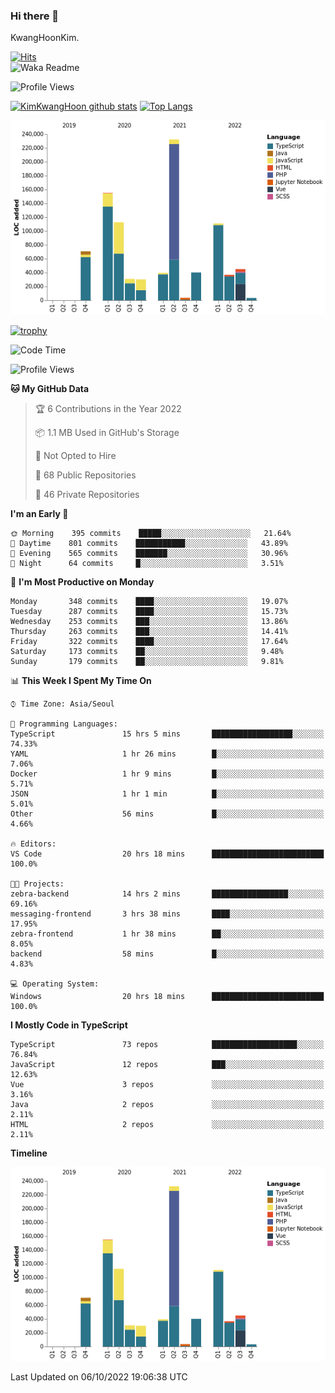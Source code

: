 ### Hi there 👋

KwangHoonKim.

[![Hits](https://hits.seeyoufarm.com/api/count/incr/badge.svg?url=https%3A%2F%2Fgithub.com%2Frhkdgns95)](https://hits.seeyoufarm.com)  
![Waka Readme](https://github.com/rhkdgns95/rhkdgns95/workflows/Waka%20Readme/badge.svg)

![Profile Views](http://img.shields.io/badge/Profile%20Views-0-blue)

[![KimKwangHoon github stats](https://github-readme-stats.vercel.app/api?username=rhkdgns95&show_icons=true)](https://github.com/rhkdgns95/github-readme-stats)   [![Top Langs](https://github-readme-stats.vercel.app/api/top-langs/?username=rhkdgns95&layout=compact)](https://github.com/rhkdgns95/github-readme-stats)   


![Chart not found](https://raw.githubusercontent.com/rhkdgns95/rhkdgns95/master/charts/bar_graph.png) 

[![trophy](https://github-profile-trophy.vercel.app/?username=rhkdgns95)](https://github.com/rhkdgns95/github-profile-trophy)

<!--START_SECTION:waka-->
![Code Time](http://img.shields.io/badge/Code%20Time-3%2C301%20hrs%2020%20mins-blue)

![Profile Views](http://img.shields.io/badge/Profile%20Views-3-blue)

**🐱 My GitHub Data** 

> 🏆 6 Contributions in the Year 2022
 > 
> 📦 1.1 MB Used in GitHub's Storage 
 > 
> 🚫 Not Opted to Hire
 > 
> 📜 68 Public Repositories 
 > 
> 🔑 46 Private Repositories  
 > 
**I'm an Early 🐤** 

```text
🌞 Morning    395 commits    █████░░░░░░░░░░░░░░░░░░░░   21.64% 
🌆 Daytime    801 commits    ███████████░░░░░░░░░░░░░░   43.89% 
🌃 Evening    565 commits    ███████░░░░░░░░░░░░░░░░░░   30.96% 
🌙 Night      64 commits     █░░░░░░░░░░░░░░░░░░░░░░░░   3.51%

```
📅 **I'm Most Productive on Monday** 

```text
Monday       348 commits    ████░░░░░░░░░░░░░░░░░░░░░   19.07% 
Tuesday      287 commits    ████░░░░░░░░░░░░░░░░░░░░░   15.73% 
Wednesday    253 commits    ███░░░░░░░░░░░░░░░░░░░░░░   13.86% 
Thursday     263 commits    ███░░░░░░░░░░░░░░░░░░░░░░   14.41% 
Friday       322 commits    ████░░░░░░░░░░░░░░░░░░░░░   17.64% 
Saturday     173 commits    ██░░░░░░░░░░░░░░░░░░░░░░░   9.48% 
Sunday       179 commits    ██░░░░░░░░░░░░░░░░░░░░░░░   9.81%

```


📊 **This Week I Spent My Time On** 

```text
⌚︎ Time Zone: Asia/Seoul

💬 Programming Languages: 
TypeScript               15 hrs 5 mins       ██████████████████░░░░░░░   74.33% 
YAML                     1 hr 26 mins        █░░░░░░░░░░░░░░░░░░░░░░░░   7.06% 
Docker                   1 hr 9 mins         █░░░░░░░░░░░░░░░░░░░░░░░░   5.71% 
JSON                     1 hr 1 min          █░░░░░░░░░░░░░░░░░░░░░░░░   5.01% 
Other                    56 mins             █░░░░░░░░░░░░░░░░░░░░░░░░   4.66%

🔥 Editors: 
VS Code                  20 hrs 18 mins      █████████████████████████   100.0%

🐱‍💻 Projects: 
zebra-backend            14 hrs 2 mins       █████████████████░░░░░░░░   69.16% 
messaging-frontend       3 hrs 38 mins       ████░░░░░░░░░░░░░░░░░░░░░   17.95% 
zebra-frontend           1 hr 38 mins        ██░░░░░░░░░░░░░░░░░░░░░░░   8.05% 
backend                  58 mins             █░░░░░░░░░░░░░░░░░░░░░░░░   4.83%

💻 Operating System: 
Windows                  20 hrs 18 mins      █████████████████████████   100.0%

```

**I Mostly Code in TypeScript** 

```text
TypeScript               73 repos            ███████████████████░░░░░░   76.84% 
JavaScript               12 repos            ███░░░░░░░░░░░░░░░░░░░░░░   12.63% 
Vue                      3 repos             ░░░░░░░░░░░░░░░░░░░░░░░░░   3.16% 
Java                     2 repos             ░░░░░░░░░░░░░░░░░░░░░░░░░   2.11% 
HTML                     2 repos             ░░░░░░░░░░░░░░░░░░░░░░░░░   2.11%

```


**Timeline**

![Chart not found](https://raw.githubusercontent.com/rhkdgns95/rhkdgns95/master/charts/bar_graph.png) 


 Last Updated on 06/10/2022 19:06:38 UTC
<!--END_SECTION:waka-->
